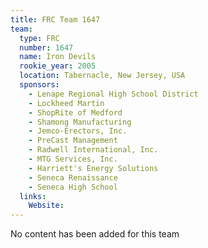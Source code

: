 ```yaml
---
title: FRC Team 1647
team:
  type: FRC
  number: 1647
  name: Iron Devils
  rookie_year: 2005
  location: Tabernacle, New Jersey, USA
  sponsors:
    - Lenape Regional High School District
    - Lockheed Martin
    - ShopRite of Medford
    - Shamong Manufacturing
    - Jemco-Erectors, Inc.
    - PreCast Management
    - Radwell International, Inc.
    - MTG Services, Inc.
    - Harriett's Energy Solutions
    - Seneca Renaissance
    - Seneca High School
  links:
    Website: 
---
```

No content has been added for this team